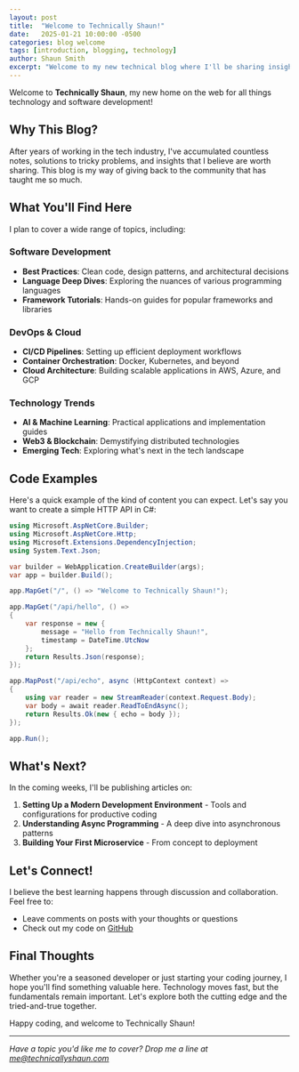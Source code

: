 ```yaml
---
layout: post
title:  "Welcome to Technically Shaun!"
date:   2025-01-21 10:00:00 -0500
categories: blog welcome
tags: [introduction, blogging, technology]
author: Shaun Smith
excerpt: "Welcome to my new technical blog where I'll be sharing insights, tutorials, and thoughts on software development, technology trends, and programming best practices."
---
```


Welcome to **Technically Shaun**, my new home on the web for all things technology and software development!

## Why This Blog?

After years of working in the tech industry, I've accumulated countless notes, solutions to tricky problems, and insights that I believe are worth sharing. This blog is my way of giving back to the community that has taught me so much.

## What You'll Find Here

I plan to cover a wide range of topics, including:

### Software Development
- **Best Practices**: Clean code, design patterns, and architectural decisions
- **Language Deep Dives**: Exploring the nuances of various programming languages
- **Framework Tutorials**: Hands-on guides for popular frameworks and libraries

### DevOps & Cloud
- **CI/CD Pipelines**: Setting up efficient deployment workflows
- **Container Orchestration**: Docker, Kubernetes, and beyond
- **Cloud Architecture**: Building scalable applications in AWS, Azure, and GCP

### Technology Trends
- **AI & Machine Learning**: Practical applications and implementation guides
- **Web3 & Blockchain**: Demystifying distributed technologies
- **Emerging Tech**: Exploring what's next in the tech landscape

## Code Examples

Here's a quick example of the kind of content you can expect. Let's say you want to create a simple HTTP API in C#:

```csharp
using Microsoft.AspNetCore.Builder;
using Microsoft.AspNetCore.Http;
using Microsoft.Extensions.DependencyInjection;
using System.Text.Json;

var builder = WebApplication.CreateBuilder(args);
var app = builder.Build();

app.MapGet("/", () => "Welcome to Technically Shaun!");

app.MapGet("/api/hello", () => 
{
    var response = new { 
        message = "Hello from Technically Shaun!",
        timestamp = DateTime.UtcNow
    };
    return Results.Json(response);
});

app.MapPost("/api/echo", async (HttpContext context) =>
{
    using var reader = new StreamReader(context.Request.Body);
    var body = await reader.ReadToEndAsync();
    return Results.Ok(new { echo = body });
});

app.Run();
```

## What's Next?

In the coming weeks, I'll be publishing articles on:

1. **Setting Up a Modern Development Environment** - Tools and configurations for productive coding
2. **Understanding Async Programming** - A deep dive into asynchronous patterns
3. **Building Your First Microservice** - From concept to deployment

## Let's Connect!

I believe the best learning happens through discussion and collaboration. Feel free to:

- Leave comments on posts with your thoughts or questions
- Check out my code on [GitHub](https://github.com/technicallyshaun)

## Final Thoughts

Whether you're a seasoned developer or just starting your coding journey, I hope you'll find something valuable here. Technology moves fast, but the fundamentals remain important. Let's explore both the cutting edge and the tried-and-true together.

Happy coding, and welcome to Technically Shaun!

---

*Have a topic you'd like me to cover? Drop me a line at me@technicallyshaun.com*